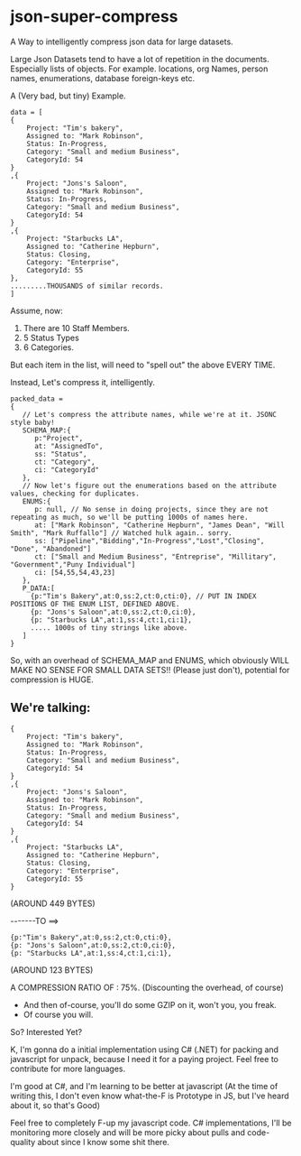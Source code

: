 # json-super-compress
A Way to intelligently compress json data for large datasets.

Large Json Datasets tend to have a lot of repetition in the documents. Especially lists of objects. 
For example. locations, org Names, person names, enumerations, database foreign-keys etc.

A (Very bad, but tiny) Example.
```
data = [
{
    Project: "Tim's bakery",
    Assigned to: "Mark Robinson",
    Status: In-Progress,
    Category: "Small and medium Business",
    CategoryId: 54
}
,{
    Project: "Jons's Saloon",
    Assigned to: "Mark Robinson",
    Status: In-Progress,
    Category: "Small and medium Business",
    CategoryId: 54
}
,{
    Project: "Starbucks LA",
    Assigned to: "Catherine Hepburn",
    Status: Closing,
    Category: "Enterprise",
    CategoryId: 55
},
.........THOUSANDS of similar records.
]
```

Assume, now:
1. There are 10 Staff Members.
2. 5 Status Types
3. 6 Categories.

But each item in the list, will need to "spell out" the above EVERY TIME.

Instead, Let's compress it, intelligently.
```
packed_data = 
{
   // Let's compress the attribute names, while we're at it. JSONC style baby!
   SCHEMA_MAP:{
      p:"Project",
      at: "AssignedTo",
      ss: "Status",
      ct: "Category",
      ci: "CategoryId"
   },
   // Now let's figure out the enumerations based on the attribute values, checking for duplicates.
   ENUMS:{
      p: null, // No sense in doing projects, since they are not repeating as much, so we'll be putting 1000s of names here. 
      at: ["Mark Robinson", "Catherine Hepburn", "James Dean", "Will Smith", "Mark Ruffallo"] // Watched hulk again.. sorry.
      ss: ["Pipeline","Bidding","In-Progress","Lost","Closing", "Done", "Abandoned"]
      ct: ["Small and Medium Business", "Entreprise", "Millitary", "Government","Puny Individual"]
      ci: [54,55,54,43,23] 
   },
   P_DATA:[
     {p:"Tim's Bakery",at:0,ss:2,ct:0,cti:0}, // PUT IN INDEX POSITIONS OF THE ENUM LIST, DEFINED ABOVE.
     {p: "Jons's Saloon",at:0,ss:2,ct:0,ci:0},
     {p: "Starbucks LA",at:1,ss:4,ct:1,ci:1},
     ..... 1000s of tiny strings like above.
   ]
}
```
So, with an overhead of SCHEMA_MAP and ENUMS, 
which obviously WILL MAKE NO SENSE FOR SMALL DATA SETS!! (Please just don't),
potential for compression is HUGE.

We're talking:
----------------------
```
{
    Project: "Tim's bakery",
    Assigned to: "Mark Robinson",
    Status: In-Progress,
    Category: "Small and medium Business",
    CategoryId: 54
}
,{
    Project: "Jons's Saloon",
    Assigned to: "Mark Robinson",
    Status: In-Progress,
    Category: "Small and medium Business",
    CategoryId: 54
}
,{
    Project: "Starbucks LA",
    Assigned to: "Catherine Hepburn",
    Status: Closing,
    Category: "Enterprise",
    CategoryId: 55
}
```
(AROUND 449 BYTES)

-------TO ==> 
```
{p:"Tim's Bakery",at:0,ss:2,ct:0,cti:0},
{p: "Jons's Saloon",at:0,ss:2,ct:0,ci:0},
{p: "Starbucks LA",at:1,ss:4,ct:1,ci:1},
```
(AROUND 123 BYTES)

A COMPRESSION RATIO OF : 75%. (Discounting the overhead, of course)

- And then of-course, you'll do some GZIP on it, won't you, you freak.
- Of course you will.

So? Interested Yet?

K, I'm gonna do a initial implementation using C# (.NET) for packing and javascript for unpack, because I need it for a paying project.
Feel free to contribute for more languages.

I'm good at C#, and I'm learning to be better at javascript (At the time of writing this, I don't even know what-the-F is Prototype in JS, but I've heard about it, so that's Good)

Feel free to completely F-up my javascript code. 
C# implementations, I'll be monitoring more closely and will be more picky about pulls and code-quality about since I know some shit there.

















